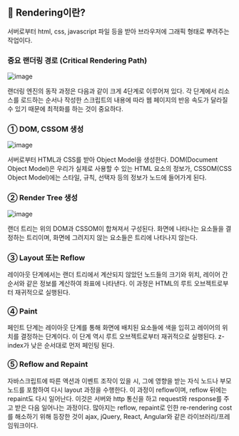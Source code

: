 ## 🚩 Rendering이란?

서버로부터 html, css, javascript 파일 등을 받아 브라우저에 그래픽 형태로 뿌려주는 작업이다.

### 중요 랜더링 경로 (Critical Rendering Path)

![image](https://user-images.githubusercontent.com/51533341/206687910-1aa446c8-08f3-4d26-8819-1919a19babc1.png)

랜더링 엔진의 동작 과정은 다음과 같이 크게 4단계로 이루어져 있다. 각 단계에서 리소스를 로드하는 순서나 작성한 스크립트의 내용에 따라 웹 페이지의 반응 속도가 달라질 수 있기 때문에 최적화를 하는 것이 중요하다.

### ① DOM, CSSOM 생성

![image](https://user-images.githubusercontent.com/51533341/206687982-66c90736-246a-4e06-a116-4db456de3643.png)

서버로부터 HTML과 CSS를 받아 Object Model을 생성한다. DOM(Document Object Model)은 우리가 실제로 사용할 수 있는 HTML 요소의 정보가, CSSOM(CSS Object Model)에는 스타일, 규칙, 선택자 등의 정보가 노드에 들어가게 된다.

### ② Render Tree 생성

![image](https://user-images.githubusercontent.com/51533341/206688038-811ee52c-8fa0-47e8-9a10-009c71257abb.png)

랜더 트리는 위의 DOM과 CSSOM이 합쳐져서 구성된다. 화면에 나타나는 요소들을 결정하는 트리이며, 화면에 그려지지 않는 요소들은 트리에 나타나지 않는다.

### ③ Layout 또는 Reflow

레이아웃 단계에서는 랜더 트리에서 계산되지 않았던 노드들의 크기와 위치, 레이어 간 순서와 같은 정보를 계산하여 좌표에 나타낸다. 이 과정은 HTML의 루트 오브젝트로부터 재귀적으로 실행된다.

### ④ Paint

페인트 단계는 레이아웃 단계를 통해 화면에 배치된 요소들에 색을 입히고 레이어의 위치를 결정하는 단계이다. 이 단계 역시 루트 오브젝트로부터 재귀적으로 실행된다. z-index가 낮은 순서대로 먼저 페인팅 된다.

### ⑤ Reflow and Repaint

자바스크립트에 따른 액션과 이벤트 조작이 있을 시, 그에 영향을 받는 자식 노드나 부모 노드를 포함하여 다시 layout 과정을 수행한다. 이 과정이 reflow이며, reflow 뒤에는 repaint도 다시 일어난다. 이것은 서버와 http 통신을 하고 request와 response를 주고 받은 다음 일어나는 과정이다. 많아지는 reflow, repaint로 인한 re-rendering cost를 해소하기 위해 등장한 것이 ajax, jQuery, React, Angular와 같은 라이브러리/프레임워크이다.
